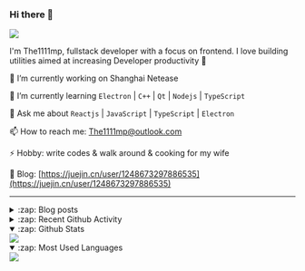 ### Hi there 👋

![](https://komarev.com/ghpvc/?username=1111mp&color=green)

I'm The1111mp, fullstack developer with a focus on frontend. I love building utilities aimed at increasing Developer productivity 🙌

🔭 I’m currently working on Shanghai Netease

🌱 I’m currently learning `Electron` | `C++` | `Qt` | `Nodejs` | `TypeScript`

💬 Ask me about `Reactjs` | `JavaScript` | `TypeScript` | `Electron`

📫 How to reach me: <a href="mailto:The1111mp@outlook.com">The1111mp@outlook.com</a>

⚡ Hobby: write codes & walk around & cooking for my wife

📖 Blog: [https://juejin.cn/user/1248673297886535](https://juejin.cn/user/1248673297886535)

***

<details>
  <summary>:zap: Blog posts</summary>

  - [使用 nvm-desktop 轻松安装和管理多个 node 版本](https://juejin.cn/post/7267791228872179727)
  - [Electron 中集成 SQLite3 数据库的最佳实践](https://juejin.cn/post/7202807471881306172)
  - [从0开发IM，单聊群聊在线离线消息以及消息的已读未读功能](https://juejin.cn/post/7202583557751865401)
  - [Electron（网页）中实现接近微信消息发送体验的消息输入框及界面](https://juejin.cn/post/7252505446396575781)
  - [Qt中基于QWebEngineView和QWebChannel实现与web的交互](https://juejin.cn/post/7238423148555501629)
</details>

<details>
  <summary>:zap: Recent Github Activity</summary>

  <!--START_SECTION:activity-->
1. 🎉 Merged PR [#9](https://github.com/1111mp/nvm-desktop/pull/9) in [1111mp/nvm-desktop](https://github.com/1111mp/nvm-desktop)
2. 💪 Opened PR [#9](https://github.com/1111mp/nvm-desktop/pull/9) in [1111mp/nvm-desktop](https://github.com/1111mp/nvm-desktop)
3. 🗣 Commented on [#8](https://github.com/1111mp/nvm-desktop/issues/8#issuecomment-1738839897) in [1111mp/nvm-desktop](https://github.com/1111mp/nvm-desktop)
4. 🗣 Commented on [#8](https://github.com/1111mp/nvm-desktop/issues/8#issuecomment-1738833456) in [1111mp/nvm-desktop](https://github.com/1111mp/nvm-desktop)
5. 🗣 Commented on [#8](https://github.com/1111mp/nvm-desktop/issues/8#issuecomment-1738817306) in [1111mp/nvm-desktop](https://github.com/1111mp/nvm-desktop)
6. 🗣 Commented on [#8](https://github.com/1111mp/nvm-desktop/issues/8#issuecomment-1738802713) in [1111mp/nvm-desktop](https://github.com/1111mp/nvm-desktop)
7. 🗣 Commented on [#7](https://github.com/1111mp/nvm-desktop/issues/7#issuecomment-1737155155) in [1111mp/nvm-desktop](https://github.com/1111mp/nvm-desktop)
8. 🗣 Commented on [#327](https://github.com/volta-cli/volta/issues/327#issuecomment-1735082418) in [volta-cli/volta](https://github.com/volta-cli/volta)
9. 🚀 Published release [v2.2.0](https://github.com/1111mp/nvmd-command/releases/tag/v2.2.0) in [1111mp/nvmd-command](https://github.com/1111mp/nvmd-command)
10. 🚀 Published release [v2.2.0](https://github.com/1111mp/nvm-desktop/releases/tag/v2.2.0) in [1111mp/nvm-desktop](https://github.com/1111mp/nvm-desktop)
  <!--END_SECTION:activity-->
</details>

<details open>
  <summary>:zap: Github Stats</summary>

  <img align="center" src="https://github-readme-stats-sigma-five.vercel.app/api?username=1111mp&show_icons=true&hide_border=true&theme=gruvbox" />
</details>

<details open>
  <summary>:zap: Most Used Languages</summary>

  <img align="center" src="https://github-readme-stats-sigma-five.vercel.app/api/top-langs/?username=1111mp&layout=compact&show_icons=true&hide_border=true&theme=gruvbox" />
</details>


<!--
**1111mp/1111mp** is a ✨ _special_ ✨ repository because its `README.md` (this file) appears on your GitHub profile.

Here are some ideas to get you started:

- 🔭 I’m currently working on ...
- 🌱 I’m currently learning ...
- 👯 I’m looking to collaborate on ...
- 🤔 I’m looking for help with ...
- 💬 Ask me about ...
- 📫 How to reach me: ...
- 😄 Pronouns: ...
- ⚡ Fun fact: ...
-->
